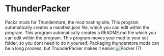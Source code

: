 # ThunderPacker
Packs mods for Thunderstore, the mod hosting site. This program automatically creates a manifest.json file, which you can edit within the program. 
This program automatically creates a README.md file which you can edit within the program. 
This program moves your mod to your set folder, so you dont need to do it yourself. 
Packaging thunderstore mods can be a long process, but ThunderPacker makes it easier 
![Packer (7)](https://user-images.githubusercontent.com/94419858/169231541-705c8036-c22d-4f48-89c2-a7406c818b68.png)
